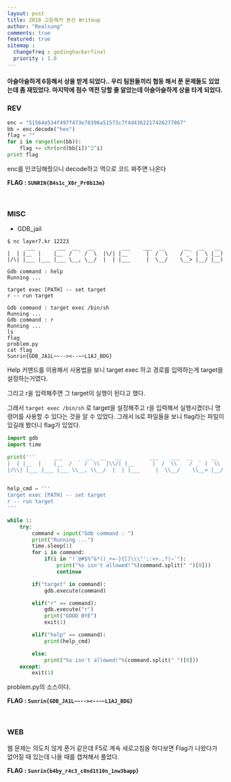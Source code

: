 ```yaml
---
layout: post
title: 2018 고등해커 본선 Writeup
author: "Realsung"
comments: true
featured: true
sitemap :
  changefreq : godinghackerfinal
  priority : 1.0
---
```




#### 아슬아슬하게 6등해서 상을 받게 되었다.. 우리 팀원들끼리 협동 해서 푼 문제들도 있었는데 좀 재밌었다. 마지막에 점수 역전 당할 줄 알았는데 아슬아슬하게 상을 타게 되었다.

### REV

```python
enc = "51564e534f497f473e78396a51573c7f4d4362217426277867"
bb = enc.decode("hex")
flag = ""
for i in range(len(bb)):
	flag += chr(ord(bb[i])^2^i)
print flag
```

enc를 인코딩해줬으니 decode하고 역으로 코드 짜주면 나온다

**FLAG : `SUNRIN{B4s1c_X0r_Pr0b13m}`**

<br />

### MISC

* GDB_jail

```
$ nc layer7.kr 12223 
      ___       ___  __   __         ___    ___  __      __   __   __
|  | |__  |    |__  /  ` /  \  |\/| |__      |  /  \    / _` |  \ |__)
|/\| |___ |___ |___ \__, \__/  |  | |___     |  \__/    \__> |__/ |__)

Gdb command : help
Running ...

target exec [PATH] -- set target
r -- run target

Gdb command : target exec /bin/sh
Running ...
Gdb command : r
Running ...
ls
flag
problem.py
cat flag
Sunrin{GDB_JA1L~~--><--~~L1AJ_BDG}
```

Help 커맨드를 이용해서 사용법을 보니 target exec 하고 경로를 입력하는게 target을 설정하는거였다.

그리고 r을 입력해주면 그 target이 실행이 된다고 했다.

그래서 `target exec /bin/sh` 로 target을 설정해주고 r을 입력해서 실행시켰더니 명령어를 사용할 수 있다는 것을 알 수 있었다. 그래서 ls로 파일들을 보니 flag라는 파일이 있길래 봤더니 flag가 있었다.

```python
import gdb
import time

print('''      ___       ___  __   __         ___    ___  __      __   __   __
|  | |__  |    |__  /  ` /  \\  |\\/| |__      |  /  \\    / _` |  \\ |__)
|/\\| |___ |___ |___ \\__, \\__/  |  | |___     |  \\__/    \\__> |__/ |__)
                                                                      ''')

help_cmd = '''
target exec [PATH] -- set target
r -- run target
'''

while 1:
	try:
		command = input("Gdb command : ")
		print("Running ...")
		time.sleep(1)
		for i in command:
			if(i in "!`@#$%^&*()_+=-}{[]\\\"';:<>.,?|~`"):
				print("%s isn't allowed!"%(command.split(" ")[0]))
				continue

		if("target" in command):
			gdb.execute(command)

		elif("r" == command):
			gdb.execute("r")
			print("GOOD BYE")
			exit(1)

		elif("help" == command):
			print(help_cmd)

		else:
			print("%s isn't allowed!"%(command.split(" ")[0]))
	except:
		exit(1)
```

problem.py의 소스이다.

**FLAG : `Sunrin{GDB_JA1L~~--><--~~L1AJ_BDG}`**

<br />

### WEB

웹 문제는 의도치 않게 푼거 같은데 F5로 계속 새로고침을 하다보면 Flag가 나왔다가 없어질 때 있는데 나올 때를 캡쳐해서 풀었다.

**FLAG : `Sunrin{b4by_r4c3_c0nd1t10n_1nw3bapp}`**